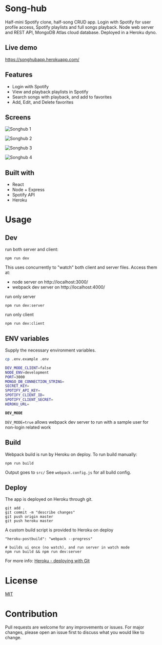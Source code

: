 # Song-hub

Half-mini Spotify clone, half-song CRUD app. Login with Spotify for user profile access,
Spotify playlists and full songs playback. Node web server and REST API, MongoDB Atlas cloud database. Deployed in a Heroku dyno.

## Live demo

https://songhubapp.herokuapp.com/

## Features

- Login with Spotify
- View and playback playlists in Spotify
- Search songs with playback, and add to favorites
- Add, Edit, and Delete favorites

## Screens

![Songhub 1](https://pbs.twimg.com/media/EpEnEoLWEAAQqK3?format=jpg&name=4096x4096)

![Songhub 2](https://pbs.twimg.com/media/EpEnf2nXMAU66Zo?format=jpg&name=4096x4096)

![Songhub 3](https://pbs.twimg.com/media/EpEoc9jW8AIoH3T?format=jpg&name=4096x4096)

![Songhub 4](https://pbs.twimg.com/media/EpEoenxXYAAzdJu?format=jpg&name=4096x4096)

## Built with

- React
- Node + Express
- Spotify API
- Heroku

# Usage 

## Dev

run both server and client:
```
npm run dev
```
This uses concurrently to "watch" both client and server files.
Access them at:
- node server on http://localhost:3000/
- webpack dev server on http://localhost:4000/

run only server
```
npm run dev:server
```

run only client
```
npm run dev:client
```

## ENV variables

Supply the necessary environment variables.

```bash
cp .env.example .env
```

```bash
DEV_MODE_CLIENT=false
NODE_ENV=development
PORT=3000
MONGO_DB_CONNECTION_STRING=
SECRET_KEY=
SPOTIFY_API_KEY=
SPOTIFY_CLIENT_ID=
SPOTIFY_CLIENT_SECRET=
HEROKU_URL=
```

**`DEV_MODE`**

`DEV_MODE=true` allows webpack dev server to run with a sample user
for non-login related work


## Build

Webpack build is run by Heroku on deploy.
To run build manually:

```
npm run build
```

Output goes to `src/`
See `webpack.config.js` for all build config.

## Deploy

The app is deployed on Heroku through git.

```
git add .
git commit -m "describe changes"
git push origin master
git push heroku master
```

A custom build script is provided to Heroku on deploy

```
"heroku-postbuild": "webpack --progress"
```

```
# builds ui once (no watch), and run server in watch mode
npm run build && npm run dev:server
```

For more info:
[Heroku - deploying with Git](https://devcenter.heroku.com/articles/git)

# License

[MIT](https://choosealicense.com/licenses/mit/)

# Contribution

Pull requests are welcome for any improvements or issues. For major changes, please open an issue first to discuss what you would like to change.

